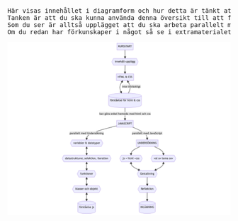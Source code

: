 <pre>Här visas innehållet i diagramform och hur detta är tänkt att du ska arbeta med och tillgodogöra dig det i kursen.
Tanken är att du ska kunna använda denna översikt till att få stöd i hur du ska lägga upp dina studier.
Som du ser är alltså upplägget att du ska arbeta parallelt med JavaScript och starta din undersöking.
Om du redan har förkunskaper i något så se i extramaterialet för kursen.
</pre>
![flöde](https://raw.githubusercontent.com/MEGUL22h/ME1634_ht22_html/c4f80fee8cfc00cc1a62ea2911b38ca3ee6e6afd/ME1634_flow-2022-11-10-081259.png)
